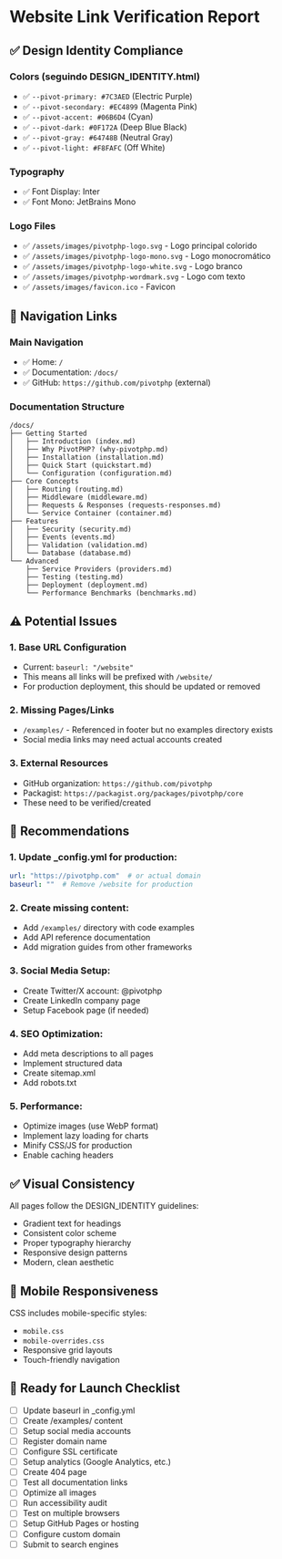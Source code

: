 # Website Link Verification Report

## ✅ Design Identity Compliance

### Colors (seguindo DESIGN_IDENTITY.html)
- ✅ `--pivot-primary: #7C3AED` (Electric Purple)
- ✅ `--pivot-secondary: #EC4899` (Magenta Pink)  
- ✅ `--pivot-accent: #06B6D4` (Cyan)
- ✅ `--pivot-dark: #0F172A` (Deep Blue Black)
- ✅ `--pivot-gray: #64748B` (Neutral Gray)
- ✅ `--pivot-light: #F8FAFC` (Off White)

### Typography
- ✅ Font Display: Inter
- ✅ Font Mono: JetBrains Mono

### Logo Files
- ✅ `/assets/images/pivotphp-logo.svg` - Logo principal colorido
- ✅ `/assets/images/pivotphp-logo-mono.svg` - Logo monocromático
- ✅ `/assets/images/pivotphp-logo-white.svg` - Logo branco
- ✅ `/assets/images/pivotphp-wordmark.svg` - Logo com texto
- ✅ `/assets/images/favicon.ico` - Favicon

## 🔗 Navigation Links

### Main Navigation
- ✅ Home: `/`
- ✅ Documentation: `/docs/`
- ✅ GitHub: `https://github.com/pivotphp` (external)

### Documentation Structure
```
/docs/
├── Getting Started
│   ├── Introduction (index.md)
│   ├── Why PivotPHP? (why-pivotphp.md)
│   ├── Installation (installation.md)
│   ├── Quick Start (quickstart.md)
│   └── Configuration (configuration.md)
├── Core Concepts
│   ├── Routing (routing.md)
│   ├── Middleware (middleware.md)
│   ├── Requests & Responses (requests-responses.md)
│   └── Service Container (container.md)
├── Features
│   ├── Security (security.md)
│   ├── Events (events.md)
│   ├── Validation (validation.md)
│   └── Database (database.md)
└── Advanced
    ├── Service Providers (providers.md)
    ├── Testing (testing.md)
    ├── Deployment (deployment.md)
    └── Performance Benchmarks (benchmarks.md)
```

## ⚠️ Potential Issues

### 1. Base URL Configuration
- Current: `baseurl: "/website"`
- This means all links will be prefixed with `/website/`
- For production deployment, this should be updated or removed

### 2. Missing Pages/Links
- `/examples/` - Referenced in footer but no examples directory exists
- Social media links may need actual accounts created

### 3. External Resources
- GitHub organization: `https://github.com/pivotphp`
- Packagist: `https://packagist.org/packages/pivotphp/core`
- These need to be verified/created

## 🔧 Recommendations

### 1. Update _config.yml for production:
```yaml
url: "https://pivotphp.com"  # or actual domain
baseurl: ""  # Remove /website for production
```

### 2. Create missing content:
- Add `/examples/` directory with code examples
- Add API reference documentation
- Add migration guides from other frameworks

### 3. Social Media Setup:
- Create Twitter/X account: @pivotphp
- Create LinkedIn company page
- Setup Facebook page (if needed)

### 4. SEO Optimization:
- Add meta descriptions to all pages
- Implement structured data
- Create sitemap.xml
- Add robots.txt

### 5. Performance:
- Optimize images (use WebP format)
- Implement lazy loading for charts
- Minify CSS/JS for production
- Enable caching headers

## ✅ Visual Consistency

All pages follow the DESIGN_IDENTITY guidelines:
- Gradient text for headings
- Consistent color scheme
- Proper typography hierarchy
- Responsive design patterns
- Modern, clean aesthetic

## 📱 Mobile Responsiveness

CSS includes mobile-specific styles:
- `mobile.css`
- `mobile-overrides.css`
- Responsive grid layouts
- Touch-friendly navigation

## 🚀 Ready for Launch Checklist

- [ ] Update baseurl in _config.yml
- [ ] Create /examples/ content
- [ ] Setup social media accounts
- [ ] Register domain name
- [ ] Configure SSL certificate
- [ ] Setup analytics (Google Analytics, etc.)
- [ ] Create 404 page
- [ ] Test all documentation links
- [ ] Optimize all images
- [ ] Run accessibility audit
- [ ] Test on multiple browsers
- [ ] Setup GitHub Pages or hosting
- [ ] Configure custom domain
- [ ] Submit to search engines